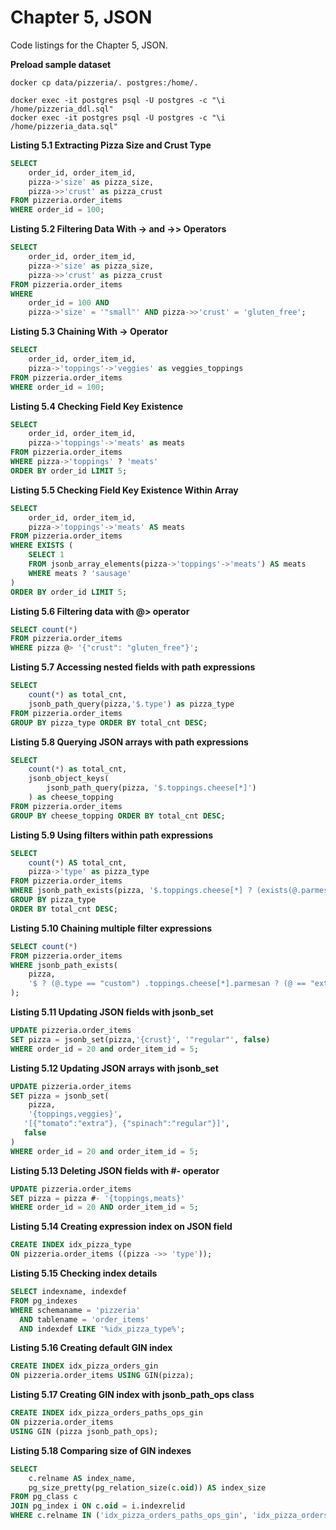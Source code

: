 # Chapter 5, JSON

Code listings for the Chapter 5, JSON.

**Preload sample dataset**
```shell
docker cp data/pizzeria/. postgres:/home/.

docker exec -it postgres psql -U postgres -c "\i /home/pizzeria_ddl.sql"
docker exec -it postgres psql -U postgres -c "\i /home/pizzeria_data.sql"
```

**Listing 5.1 Extracting Pizza Size and Crust Type**       
```sql                                                           
SELECT
    order_id, order_item_id,
    pizza->'size' as pizza_size,
    pizza->>'crust' as pizza_crust
FROM pizzeria.order_items
WHERE order_id = 100;
```

**Listing 5.2 Filtering Data With -> and ->> Operators**
```sql                                                                      
SELECT
    order_id, order_item_id,
    pizza->'size' as pizza_size,
    pizza->>'crust' as pizza_crust
FROM pizzeria.order_items
WHERE 
    order_id = 100 AND
    pizza->'size' = '"small"' AND pizza->>'crust' = 'gluten_free';
```

**Listing 5.3 Chaining With -> Operator**
```sql                                                                          
SELECT
    order_id, order_item_id,
    pizza->'toppings'->'veggies' as veggies_toppings
FROM pizzeria.order_items
WHERE order_id = 100;
```

**Listing 5.4 Checking Field Key Existence**
```sql
SELECT
    order_id, order_item_id,
    pizza->'toppings'->'meats' as meats
FROM pizzeria.order_items
WHERE pizza->'toppings' ? 'meats'
ORDER BY order_id LIMIT 5;
```

**Listing 5.5 Checking Field Key Existence Within Array**     
```sql       
SELECT
    order_id, order_item_id,
    pizza->'toppings'->'meats' AS meats
FROM pizzeria.order_items
WHERE EXISTS (
    SELECT 1
    FROM jsonb_array_elements(pizza->'toppings'->'meats') AS meats
    WHERE meats ? 'sausage'
)
ORDER BY order_id LIMIT 5;
```

**Listing 5.6 Filtering data with @> operator**
```sql           
SELECT count(*) 
FROM pizzeria.order_items
WHERE pizza @> '{"crust": "gluten_free"}';
```

**Listing 5.7 Accessing nested fields with path expressions**
```sql             
SELECT 
    count(*) as total_cnt, 
    jsonb_path_query(pizza,'$.type') as pizza_type
FROM pizzeria.order_items
GROUP BY pizza_type ORDER BY total_cnt DESC;
```

**Listing 5.8 Querying JSON arrays with path expressions**
```sql           
SELECT 
    count(*) as total_cnt,
    jsonb_object_keys(
        jsonb_path_query(pizza, '$.toppings.cheese[*]')
    ) as cheese_topping
FROM pizzeria.order_items
GROUP BY cheese_topping ORDER BY total_cnt DESC;
```

**Listing 5.9 Using filters within path expressions**
```sql            
SELECT 
    count(*) AS total_cnt,
    pizza->'type' as pizza_type
FROM pizzeria.order_items
WHERE jsonb_path_exists(pizza, '$.toppings.cheese[*] ? (exists(@.parmesan))')
GROUP BY pizza_type
ORDER BY total_cnt DESC;
```

**Listing 5.10 Chaining multiple filter expressions**
```sql               
SELECT count(*)
FROM pizzeria.order_items
WHERE jsonb_path_exists(
    pizza,
    '$ ? (@.type == "custom") .toppings.cheese[*].parmesan ? (@ == "extra")'
);
```

**Listing 5.11 Updating JSON fields with jsonb_set**
```sql             
UPDATE pizzeria.order_items 
SET pizza = jsonb_set(pizza,'{crust}', '"regular"', false)
WHERE order_id = 20 and order_item_id = 5;
```

**Listing 5.12 Updating JSON arrays with jsonb_set**
```sql             
UPDATE pizzeria.order_items 
SET pizza = jsonb_set(
    pizza,
    '{toppings,veggies}',
   '[{"tomato":"extra"}, {"spinach":"regular"}]',
   false
)
WHERE order_id = 20 and order_item_id = 5;
```

**Listing 5.13 Deleting JSON fields with #- operator**
```sql           
UPDATE pizzeria.order_items
SET pizza = pizza #- '{toppings,meats}'
WHERE order_id = 20 AND order_item_id = 5;
```

**Listing 5.14 Creating expression index on JSON field**
```sql        
CREATE INDEX idx_pizza_type
ON pizzeria.order_items ((pizza ->> 'type'));
```

**Listing 5.15 Checking index details**
```sql             
SELECT indexname, indexdef
FROM pg_indexes
WHERE schemaname = 'pizzeria'
  AND tablename = 'order_items'
  AND indexdef LIKE '%idx_pizza_type%';
```

**Listing 5.16 Creating default GIN index**
```sql            
CREATE INDEX idx_pizza_orders_gin 
ON pizzeria.order_items USING GIN(pizza);
```

**Listing 5.17 Creating GIN index with jsonb_path_ops class**
```sql               
CREATE INDEX idx_pizza_orders_paths_ops_gin
ON pizzeria.order_items 
USING GIN (pizza jsonb_path_ops);
```

**Listing 5.18 Comparing size of GIN indexes**
```sql             
SELECT 
    c.relname AS index_name,
    pg_size_pretty(pg_relation_size(c.oid)) AS index_size
FROM pg_class c
JOIN pg_index i ON c.oid = i.indexrelid
WHERE c.relname IN ('idx_pizza_orders_paths_ops_gin', 'idx_pizza_orders_gin');
```






